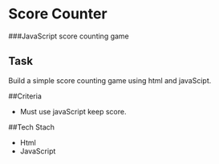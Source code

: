 # Score Counter

###JavaScript score counting game

## Task

Build a simple score counting game using html and javaScipt.

##Criteria

- Must use javaScript keep score.

##Tech Stach

- Html
- JavaScript

